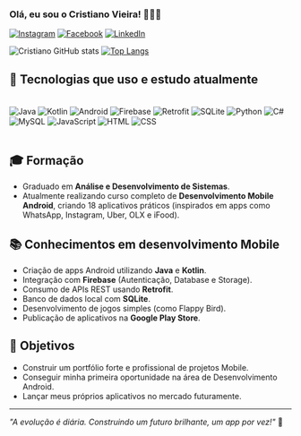 ### Olá, eu sou o Cristiano Vieira! 🙋🏼‍♂️

[![Instagram](https://img.shields.io/badge/Instagram-E4405F?style=for-the-badge&logo=instagram&logoColor=white)](https://www.instagram.com/cristianov_ofc/)
[![Facebook](https://img.shields.io/badge/Facebook-1877F2?style=for-the-badge&logo=facebook&logoColor=white)](https://www.facebook.com/cristiano.santana.9421450)
[![LinkedIn](https://img.shields.io/badge/LinkedIn-0077B5?style=for-the-badge&logo=linkedin&logoColor=white)](https://www.linkedin.com/in/cristiano-vieira-233b36231/)

![Cristiano GitHub stats](https://github-readme-stats.vercel.app/api?username=DevCrix&show_icons=true&theme=dark)
[![Top Langs](https://github-readme-stats.vercel.app/api/top-langs/?username=DevCrix&show_icons=true&theme=dark)](https://github.com/DevCrix/github-readme-stats)

## 🚀 Tecnologias que uso e estudo atualmente
<div style="display: inline_block"><br/>
<img align="center" alt="Java" src="https://img.shields.io/badge/Java-ED8B00?style=for-the-badge&logo=java&logoColor=white" />
<img align="center" alt="Kotlin" src="https://img.shields.io/badge/Kotlin-7F52FF?style=for-the-badge&logo=kotlin&logoColor=white" />
<img align="center" alt="Android" src="https://img.shields.io/badge/Android-3DDC84?style=for-the-badge&logo=android&logoColor=white" />
<img align="center" alt="Firebase" src="https://img.shields.io/badge/Firebase-FFCA28?style=for-the-badge&logo=firebase&logoColor=black" />
<img align="center" alt="Retrofit" src="https://img.shields.io/badge/Retrofit-3DB2FF?style=for-the-badge&logo=retrofit&logoColor=white" />
<img align="center" alt="SQLite" src="https://img.shields.io/badge/SQLite-07405E?style=for-the-badge&logo=sqlite&logoColor=white" />
<img align="center" alt="Python" src="https://img.shields.io/badge/Python-14354C?style=for-the-badge&logo=python&logoColor=white" />
<img align="center" alt="C#" src="https://img.shields.io/badge/C%23-239120?style=for-the-badge&logo=c-sharp&logoColor=white" />
<img align="center" alt="MySQL" src="https://img.shields.io/badge/MySQL-00000F?style=for-the-badge&logo=mysql&logoColor=white" />
<img align="center" alt="JavaScript" src="https://img.shields.io/badge/JavaScript-323330?style=for-the-badge&logo=javascript&logoColor=F7DF1E" />
<img align="center" alt="HTML" src="https://img.shields.io/badge/HTML5-E34F26?style=for-the-badge&logo=html5&logoColor=white" />
<img align="center" alt="CSS" src="https://img.shields.io/badge/CSS3-1572B6?style=for-the-badge&logo=css3&logoColor=white" />  
</div><br/>

## 🎓 Formação
- Graduado em **Análise e Desenvolvimento de Sistemas**.
- Atualmente realizando curso completo de **Desenvolvimento Mobile Android**, criando 18 aplicativos práticos (inspirados em apps como WhatsApp, Instagram, Uber, OLX e iFood).

## 📚 Conhecimentos em desenvolvimento Mobile
- Criação de apps Android utilizando **Java** e **Kotlin**.
- Integração com **Firebase** (Autenticação, Database e Storage).
- Consumo de APIs REST usando **Retrofit**.
- Banco de dados local com **SQLite**.
- Desenvolvimento de jogos simples (como Flappy Bird).
- Publicação de aplicativos na **Google Play Store**.

## 💼 Objetivos
- Construir um portfólio forte e profissional de projetos Mobile.
- Conseguir minha primeira oportunidade na área de Desenvolvimento Android.
- Lançar meus próprios aplicativos no mercado futuramente.

---

_"A evolução é diária. Construindo um futuro brilhante, um app por vez!"_ 🚀
